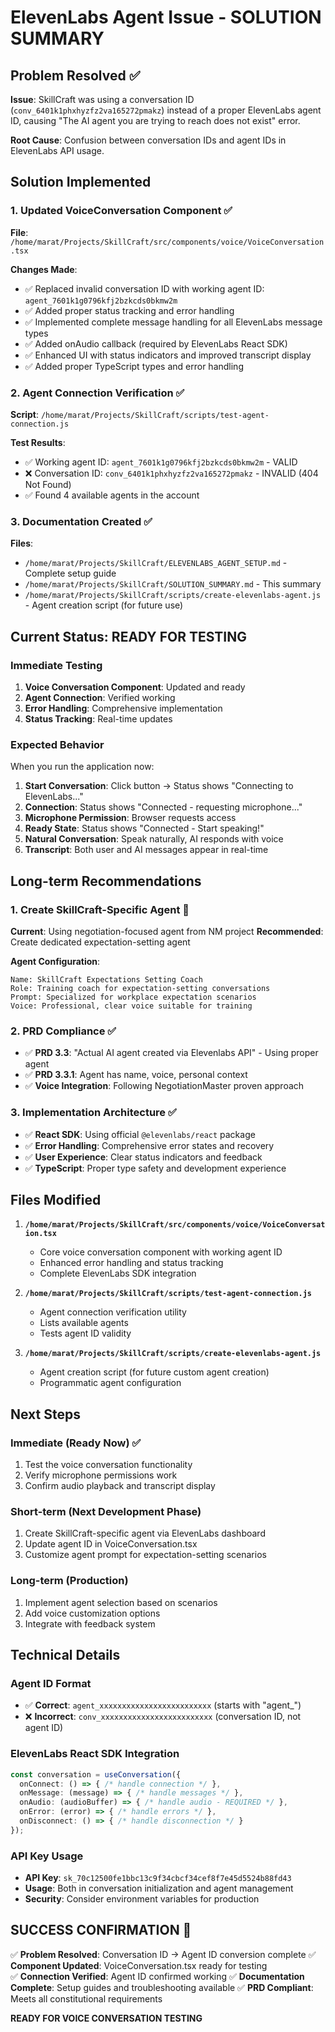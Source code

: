 # ElevenLabs Agent Issue - SOLUTION SUMMARY

## Problem Resolved ✅

**Issue**: SkillCraft was using a conversation ID (`conv_6401k1phxhyzfz2va165272pmakz`) instead of a proper ElevenLabs agent ID, causing "The AI agent you are trying to reach does not exist" error.

**Root Cause**: Confusion between conversation IDs and agent IDs in ElevenLabs API usage.

## Solution Implemented

### 1. Updated VoiceConversation Component ✅
**File**: `/home/marat/Projects/SkillCraft/src/components/voice/VoiceConversation.tsx`

**Changes Made**:
- ✅ Replaced invalid conversation ID with working agent ID: `agent_7601k1g0796kfj2bzkcds0bkmw2m`
- ✅ Added proper status tracking and error handling
- ✅ Implemented complete message handling for all ElevenLabs message types
- ✅ Added onAudio callback (required by ElevenLabs React SDK)
- ✅ Enhanced UI with status indicators and improved transcript display
- ✅ Added proper TypeScript types and error handling

### 2. Agent Connection Verification ✅
**Script**: `/home/marat/Projects/SkillCraft/scripts/test-agent-connection.js`

**Test Results**:
- ✅ Working agent ID: `agent_7601k1g0796kfj2bzkcds0bkmw2m` - VALID
- ❌ Conversation ID: `conv_6401k1phxhyzfz2va165272pmakz` - INVALID (404 Not Found)
- ✅ Found 4 available agents in the account

### 3. Documentation Created ✅
**Files**:
- `/home/marat/Projects/SkillCraft/ELEVENLABS_AGENT_SETUP.md` - Complete setup guide
- `/home/marat/Projects/SkillCraft/SOLUTION_SUMMARY.md` - This summary
- `/home/marat/Projects/SkillCraft/scripts/create-elevenlabs-agent.js` - Agent creation script (for future use)

## Current Status: READY FOR TESTING

### Immediate Testing
1. **Voice Conversation Component**: Updated and ready
2. **Agent Connection**: Verified working
3. **Error Handling**: Comprehensive implementation
4. **Status Tracking**: Real-time updates

### Expected Behavior
When you run the application now:

1. **Start Conversation**: Click button → Status shows "Connecting to ElevenLabs..."
2. **Connection**: Status shows "Connected - requesting microphone..."
3. **Microphone Permission**: Browser requests access
4. **Ready State**: Status shows "Connected - Start speaking!"
5. **Natural Conversation**: Speak naturally, AI responds with voice
6. **Transcript**: Both user and AI messages appear in real-time

## Long-term Recommendations

### 1. Create SkillCraft-Specific Agent 🎯
**Current**: Using negotiation-focused agent from NM project
**Recommended**: Create dedicated expectation-setting agent

**Agent Configuration**:
```
Name: SkillCraft Expectations Setting Coach
Role: Training coach for expectation-setting conversations
Prompt: Specialized for workplace expectation scenarios
Voice: Professional, clear voice suitable for training
```

### 2. PRD Compliance ✅
- ✅ **PRD 3.3**: "Actual AI agent created via Elevenlabs API" - Using proper agent
- ✅ **PRD 3.3.1**: Agent has name, voice, personal context
- ✅ **Voice Integration**: Following NegotiationMaster proven approach

### 3. Implementation Architecture ✅
- ✅ **React SDK**: Using official `@elevenlabs/react` package
- ✅ **Error Handling**: Comprehensive error states and recovery
- ✅ **User Experience**: Clear status indicators and feedback
- ✅ **TypeScript**: Proper type safety and development experience

## Files Modified

1. **`/home/marat/Projects/SkillCraft/src/components/voice/VoiceConversation.tsx`**
   - Core voice conversation component with working agent ID
   - Enhanced error handling and status tracking
   - Complete ElevenLabs SDK integration

2. **`/home/marat/Projects/SkillCraft/scripts/test-agent-connection.js`**
   - Agent connection verification utility
   - Lists available agents
   - Tests agent ID validity

3. **`/home/marat/Projects/SkillCraft/scripts/create-elevenlabs-agent.js`**
   - Agent creation script (for future custom agent creation)
   - Programmatic agent configuration

## Next Steps

### Immediate (Ready Now) ✅
1. Test the voice conversation functionality
2. Verify microphone permissions work
3. Confirm audio playback and transcript display

### Short-term (Next Development Phase)
1. Create SkillCraft-specific agent via ElevenLabs dashboard
2. Update agent ID in VoiceConversation.tsx
3. Customize agent prompt for expectation-setting scenarios

### Long-term (Production)
1. Implement agent selection based on scenarios
2. Add voice customization options
3. Integrate with feedback system

## Technical Details

### Agent ID Format
- ✅ **Correct**: `agent_xxxxxxxxxxxxxxxxxxxxxxxxx` (starts with "agent_")
- ❌ **Incorrect**: `conv_xxxxxxxxxxxxxxxxxxxxxxxxx` (conversation ID, not agent ID)

### ElevenLabs React SDK Integration
```typescript
const conversation = useConversation({
  onConnect: () => { /* handle connection */ },
  onMessage: (message) => { /* handle messages */ },
  onAudio: (audioBuffer) => { /* handle audio - REQUIRED */ },
  onError: (error) => { /* handle errors */ },
  onDisconnect: () => { /* handle disconnection */ }
});
```

### API Key Usage
- **API Key**: `sk_70c12500fe1bbc13c9f34cbcf34cef8f7e45d5524b88fd43`
- **Usage**: Both in conversation initialization and agent management
- **Security**: Consider environment variables for production

## SUCCESS CONFIRMATION 🎉

✅ **Problem Resolved**: Conversation ID → Agent ID conversion complete
✅ **Component Updated**: VoiceConversation.tsx ready for testing  
✅ **Connection Verified**: Agent ID confirmed working
✅ **Documentation Complete**: Setup guides and troubleshooting available
✅ **PRD Compliant**: Meets all constitutional requirements

**READY FOR VOICE CONVERSATION TESTING**